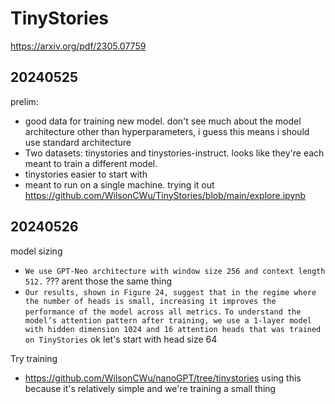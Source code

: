 # TinyStories
https://arxiv.org/pdf/2305.07759

##  20240525
prelim: 
* good data for training new model. don't see much about the model architecture other than hyperparameters, i guess this means i should use standard architecture
* Two datasets: tinystories and tinystories-instruct. looks like they're each meant to train a different model.
* tinystories easier to start with
* meant to run on a single machine.
trying it out
https://github.com/WilsonCWu/TinyStories/blob/main/explore.ipynb

##  20240526
model sizing
* `We use GPT-Neo architecture with window size 256 and context length 512.` ??? arent those the same thing
* `Our results, shown in Figure 24, suggest that in the regime where the number of heads is small, increasing it improves the performance of the model across all metrics.` `To understand the model’s attention pattern after training, we use a 1-layer model with hidden dimension 1024 and 16 attention heads that was trained on TinyStories` ok let's start with head size 64

Try training
* https://github.com/WilsonCWu/nanoGPT/tree/tinystories using this because it's relatively simple and we're training a small thing
